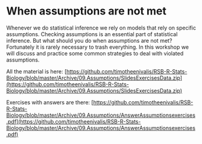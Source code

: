 # When assumptions are not met

Whenever we do statistical inference we rely on models that rely on specific assumptions. Checking assumptions is an essential part of statistical inference. But what should you do when assumptions are not met? Fortunately it is rarely necessary to trash everything. In this workshop we will discuss and practice some common strategies to deal with violated assumptions.

All the material is here: [https://github.com/timotheenivalis/RSB-R-Stats-Biology/blob/master/Archive/09.Assumptions/SlidesExercisesData.zip](https://github.com/timotheenivalis/RSB-R-Stats-Biology/blob/master/Archive/09.Assumptions/SlidesExercisesData.zip)

Exercises with answers are there: [https://github.com/timotheenivalis/RSB-R-Stats-Biology/blob/master/Archive/09.Assumptions/AnswerAssumptionsexercises.pdf](https://github.com/timotheenivalis/RSB-R-Stats-Biology/blob/master/Archive/09.Assumptions/AnswerAssumptionsexercises.pdf)
